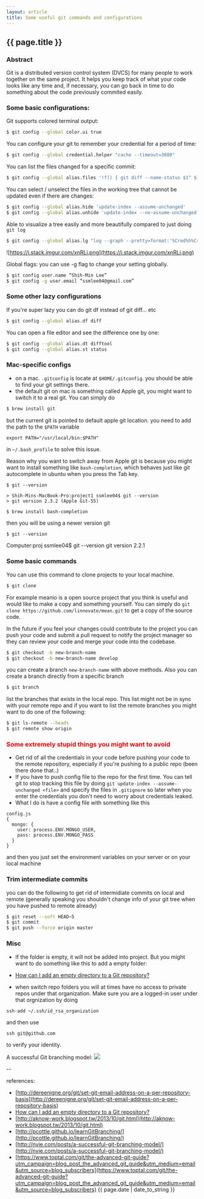 ```yaml
---
layout: article
title: Some useful git commands and configurations
---
```

## {{ page.title }}

### Abstract

Git is a distributed version control system (DVCS) for many people to work together on the same project. It helps you keep track of what your code looks like any time and, if necessary, you can go back in time to do something about the code previously commited easily.

### Some basic configurations:

Git supports colored terminal output: 
```bash
$ git config --global color.ui true
```

You can configure your git to remember your credential for a period of time: 
```bash
$ git config --global credential.helper "cache --timeout=3600"
```

You can list the files changed for a specific commit:
```bash
$ git config --global alias.files '!f() { git diff --name-status $1^ $1; }; f'
```

You can select / unselect the files in the working tree that cannot be updated even if there are changes: 
```bash
$ git config --global alias.hide 'update-index --assume-unchanged'
$ git config --global alias.unhide 'update-index --no-assume-unchanged'
```

Able to visualize a tree easily and more beautifully compared to just doing `git log`
```bash
$ git config --global alias.lg "log --graph --pretty=format:'%Cred%h%Creset -%C(yellow)%d%Creset %s %Cgreen(%cr)%Creset' --abbrev-commit --date=relative --all"
```

![https://i.stack.imgur.com/xnRLj.png](https://i.stack.imgur.com/xnRLj.png)

Global flags: you can use -g flag to change your setting globally. 
```bash
$ git config user.name “Shih-Min Lee”
$ git config -g user.email “ssmlee04@gmail.com”
```

### Some other lazy configurations

If you're super lazy you can do git df instead of git diff... etc
```bash
$ git config --global alias.df diff
```

You can open a file editor and see the difference one by one:
```bash
$ git config --global alias.dt difftool
$ git config --global alias.st status
```

### Mac-specific configs

* on a mac. `.gitconfig` is locate at `$HOME/.gitconfig`. you should be able to find your git settings there. 
* the default git on mac is something called Apple git, you might want to switch it to a real git. You can simply do 

```bash
$ brew install git
```

but the current git is pointed to default apple git location. you need to add the path to the `$PATH` variable

```
export PATH="/usr/local/bin:$PATH"
```

in `~/.bash_profile` to solve this issue. 

Reason why you want to switch away from Apple git is because you might want to install something like `bash-completion`, which behaves just like git autocomplete in ubuntu when you press the Tab key. 

`$ git --version`

```
> Shih-Mins-MacBook-Pro:project1 ssmlee04$ git --version
> git version 2.3.2 (Apple Git-55)
```

```bash
$ brew install bash-completion
```

then you will be using a newer version git

`$ git --version`

Computer:proj ssmlee04$ git --version
git version 2.2.1

### Some basic commands

You can use this command to clone projects to your local machine. 
```bash
$ git clone
```

For example meanio is a open source project that you think is useful and would like to make a copy and something yourself. You can simply do `git clone https://github.com/linnovate/mean.git` to get a copy of the source code.

In the future if you feel your changes could contribute to the project you can push your code and submit a pull request to notify the project manager so they can review your code and merge your code into the codebase.

```bash
$ git checkout -b new-branch-name
$ git checkout -b new-branch-name develop
```

you can create a branch `new-branch-name` with above methods. Also you can create a branch directly from a specific branch

```bash
$ git branch
```

list the branches that exists in the local repo. This list might not be in sync with your remote repo and if you want to list the remote branches you might want to do one of the following: 

```bash
$ git ls-remote --heads
$ git remote show origin
```

### <red>Some extremely stupid things you might want to avoid</red>

* Get rid of all the credentials in your code before pushing your code to the remote repository, especially if you're pushing to a public repo (been there done that..)
* If you have to push config file to the repo for the first time. You can tell git to stop tracking this file by doing `git update-index --assume-unchanged <file>` and specify the files in `.gitignore` so later when you enter the credentials you don't need to worry about credentials leaked.
* What I do is have a config file with something like this

```
config.js
{
  mongo: {
    user: process.ENV.MONGO_USER,
    pass: process.ENV.MONGO_PASS 
  }
}
```

and then you just set the environment variables on your server or on your local machine

### Trim intermediate commits

you can do the following to get rid of intermidiate commits on local and remote
(generally speaking you shouldn't change info of your git tree when you have pushed to remote already)

```bash
$ git reset --soft HEAD~5
$ git commit
$ git push --force origin master
```

### Misc

* If the folder is empty, it will not be added into project. But you might want to do something like this to add a empty folder: 

* [How can I add an empty directory to a Git repository?](http://stackoverflow.com/a/932982/1355175)

* when switch repo folders you will at times have no access to private repos under that organization. Make sure you are a logged-in user under that orgnization by doing

`ssh-add ~/.ssh/id_rsa_organization`

and then use

`ssh git@github.com`

to verify your identity.


A successful Git branching model:
![](http://nvie.com/img/git-model@2x.png)

--

references:

* [http://dereenigne.org/git/set-git-email-address-on-a-per-repository-basis](http://dereenigne.org/git/set-git-email-address-on-a-per-repository-basis)
* [How can I add an empty directory to a Git repository?](http://stackoverflow.com/a/932982/1355175)
* [http://aknow-work.blogspot.tw/2013/10/git.html](http://aknow-work.blogspot.tw/2013/10/git.html)
* [http://pcottle.github.io/learnGitBranching/](http://pcottle.github.io/learnGitBranching/)
* [http://nvie.com/posts/a-successful-git-branching-model/](http://nvie.com/posts/a-successful-git-branching-model/)
* [https://www.toptal.com/git/the-advanced-git-guide?utm_campaign=blog_post_the_advanced_git_guide&utm_medium=email&utm_source=blog_subscribers](https://www.toptal.com/git/the-advanced-git-guide?utm_campaign=blog_post_the_advanced_git_guide&utm_medium=email&utm_source=blog_subscribers)
{{ page.date | date_to_string }}

<style>
red {
    color: red;
}
green {
    color: green;
}
orange {
    color: orange;
}
</style>
